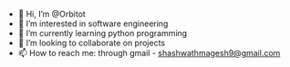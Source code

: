 - 👋 Hi, I’m @Orbitot
- 👀 I’m interested in software engineering
- 🌱 I’m currently learning python programming
- 💞️ I’m looking to collaborate on projects
- 📫 How to reach me: through gmail - shashwathmagesh9@gmail.com
